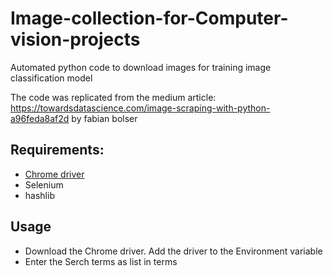# Image-collection-for-Computer-vision-projects
Automated python code to download images for training image classification model

The code was replicated from the medium article: https://towardsdatascience.com/image-scraping-with-python-a96feda8af2d by fabian bolser

## Requirements:
* [Chrome driver](https://chromedriver.chromium.org/downloads)
* Selenium
* hashlib 

## Usage

* Download the Chrome driver. Add the driver to the Environment variable
* Enter the Serch terms as list in terms



